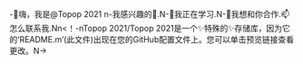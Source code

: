 -👋嗨，我是@Topop 2021 n-我感兴趣的👀.N-🌱我正在学习.N-💞️我想和你合作.📫怎么联系我.Nn<！-nTopop 2021/Topop 2021是一个✨特殊的✨存储库，因为它的‘README.m’(此文件)出现在您的GitHub配置文件上。您可以单击预览链接查看更改。N->
